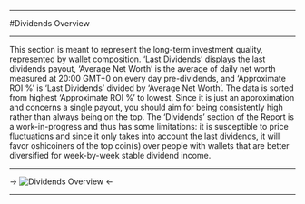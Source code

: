 ***
#Dividends Overview
***
This section is meant to represent the long-term investment quality, represented by wallet composition. ‘Last Dividends’ displays the last dividends payout, ‘Average Net Worth’ is the average of daily net worth measured at 20:00 GMT+0 on every day pre-dividends, and ‘Approximate ROI %’ is ‘Last Dividends’ divided by ‘Average Net Worth’. The data is sorted from highest ‘Approximate ROI %’ to lowest. Since it is just an approximation and concerns a single payout, you should aim for being consistently high rather than always being on the top.
The ‘Dividends’ section of the Report is a work-in-progress and thus has some limitations: it is susceptible to price fluctuations and since it only takes into account the last dividends, it will favor oshicoiners of the top coin(s) over people with wallets that are better diversified for week-by-week stable dividend income. 

***

-> ![Dividends Overview](https://files.catbox.moe/5lm9su.png) <-

***
